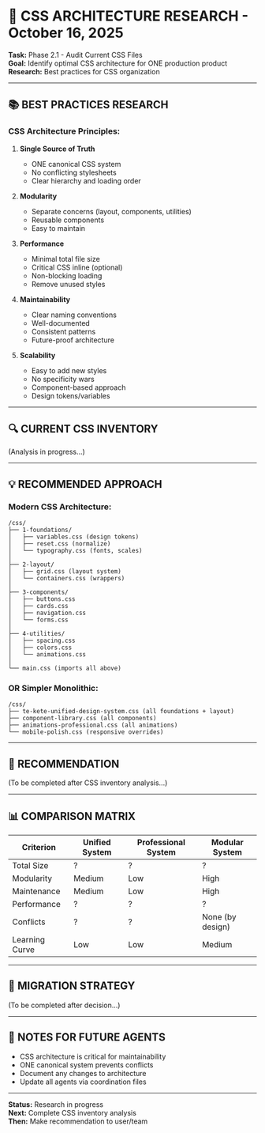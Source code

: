 # 🎨 CSS ARCHITECTURE RESEARCH - October 16, 2025

**Task:** Phase 2.1 - Audit Current CSS Files  
**Goal:** Identify optimal CSS architecture for ONE production product  
**Research:** Best practices for CSS organization  

---

## 📚 **BEST PRACTICES RESEARCH**

### **CSS Architecture Principles:**

1. **Single Source of Truth**
   - ONE canonical CSS system
   - No conflicting stylesheets
   - Clear hierarchy and loading order

2. **Modularity**
   - Separate concerns (layout, components, utilities)
   - Reusable components
   - Easy to maintain

3. **Performance**
   - Minimal total file size
   - Critical CSS inline (optional)
   - Non-blocking loading
   - Remove unused styles

4. **Maintainability**
   - Clear naming conventions
   - Well-documented
   - Consistent patterns
   - Future-proof architecture

5. **Scalability**
   - Easy to add new styles
   - No specificity wars
   - Component-based approach
   - Design tokens/variables

---

## 🔍 **CURRENT CSS INVENTORY**

(Analysis in progress...)

---

## 💡 **RECOMMENDED APPROACH**

### **Modern CSS Architecture:**

```
/css/
├── 1-foundations/
│   ├── variables.css (design tokens)
│   ├── reset.css (normalize)
│   └── typography.css (fonts, scales)
│
├── 2-layout/
│   ├── grid.css (layout system)
│   └── containers.css (wrappers)
│
├── 3-components/
│   ├── buttons.css
│   ├── cards.css
│   ├── navigation.css
│   └── forms.css
│
├── 4-utilities/
│   ├── spacing.css
│   ├── colors.css
│   └── animations.css
│
└── main.css (imports all above)
```

### **OR Simpler Monolithic:**

```
/css/
├── te-kete-unified-design-system.css (all foundations + layout)
├── component-library.css (all components)
├── animations-professional.css (all animations)
└── mobile-polish.css (responsive overrides)
```

---

## 🎯 **RECOMMENDATION**

(To be completed after CSS inventory analysis...)

---

## 📊 **COMPARISON MATRIX**

| Criterion | Unified System | Professional System | Modular System |
|-----------|---------------|---------------------|----------------|
| Total Size | ? | ? | ? |
| Modularity | Medium | Low | High |
| Maintenance | Medium | Low | High |
| Performance | ? | ? | ? |
| Conflicts | ? | ? | None (by design) |
| Learning Curve | Low | Low | Medium |

---

## 🔧 **MIGRATION STRATEGY**

(To be completed after decision...)

---

## 📝 **NOTES FOR FUTURE AGENTS**

- CSS architecture is critical for maintainability
- ONE canonical system prevents conflicts
- Document any changes to architecture
- Update all agents via coordination files

---

**Status:** Research in progress  
**Next:** Complete CSS inventory analysis  
**Then:** Make recommendation to user/team

